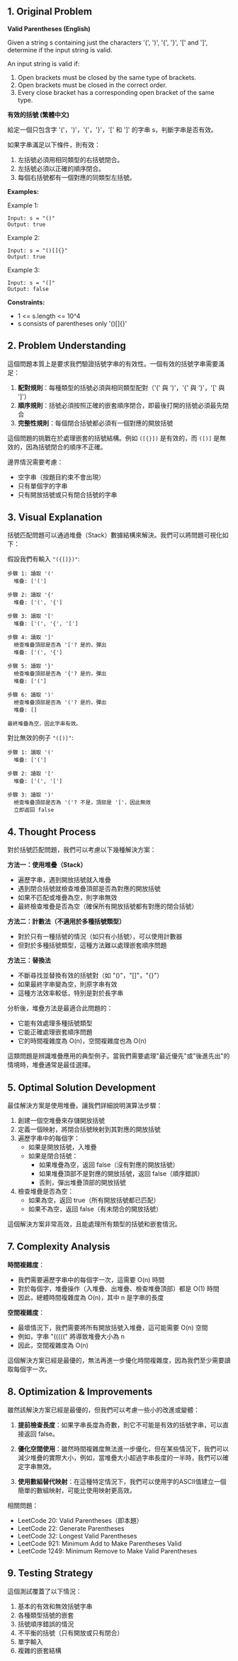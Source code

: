 ## 1. Original Problem

**Valid Parentheses (English)**

Given a string s containing just the characters '(', ')', '{', '}', '[' and ']', determine if the input string is valid.

An input string is valid if:
1. Open brackets must be closed by the same type of brackets.
2. Open brackets must be closed in the correct order.
3. Every close bracket has a corresponding open bracket of the same type.

**有效的括號 (繁體中文)**

給定一個只包含字 '('，')'，'{'，'}'，'[' 和 ']' 的字串 s，判斷字串是否有效。

如果字串滿足以下條件，則有效：
1. 左括號必須用相同類型的右括號閉合。
2. 左括號必須以正確的順序閉合。
3. 每個右括號都有一個對應的同類型左括號。

**Examples:**

Example 1:
```
Input: s = "()"
Output: true
```

Example 2:
```
Input: s = "()[]{}"
Output: true
```

Example 3:
```
Input: s = "(]"
Output: false
```

**Constraints:**
- 1 <= s.length <= 10^4
- s consists of parentheses only '()[]{}'

## 2. Problem Understanding

這個問題本質上是要求我們驗證括號字串的有效性。一個有效的括號字串需要滿足：

1. **配對規則**：每種類型的括號必須與相同類型配對（'(' 與 ')'，'{' 與 '}'，'[' 與 ']'）
2. **順序規則**：括號必須按照正確的嵌套順序閉合，即最後打開的括號必須最先閉合
3. **完整性規則**：每個閉合括號都必須有一個對應的開放括號

這個問題的挑戰在於處理嵌套的括號結構。例如 `([{}])` 是有效的，而 `([)]` 是無效的，因為括號閉合的順序不正確。

邊界情況需要考慮：
- 空字串（按題目約束不會出現）
- 只有單個字的字串
- 只有開放括號或只有閉合括號的字串

## 3. Visual Explanation

括號匹配問題可以通過堆疊（Stack）數據結構來解決。我們可以將問題可視化如下：

假設我們有輸入 `"({[]})"`:

```
步驟 1: 讀取 '('
  堆疊: ['(']
  
步驟 2: 讀取 '{'
  堆疊: ['(', '{']
  
步驟 3: 讀取 '['
  堆疊: ['(', '{', '[']
  
步驟 4: 讀取 ']'
  檢查堆疊頂部是否為 '['? 是的，彈出
  堆疊: ['(', '{']
  
步驟 5: 讀取 '}'
  檢查堆疊頂部是否為 '{'? 是的，彈出
  堆疊: ['(']
  
步驟 6: 讀取 ')'
  檢查堆疊頂部是否為 '('? 是的，彈出
  堆疊: []
  
最終堆疊為空，因此字串有效。
```

對比無效的例子 `"([)]"`:

```
步驟 1: 讀取 '('
  堆疊: ['(']
  
步驟 2: 讀取 '['
  堆疊: ['(', '[']
  
步驟 3: 讀取 ')'
  檢查堆疊頂部是否為 '('? 不是，頂部是 '['，因此無效
  立即返回 false
```

## 4. Thought Process

對於括號匹配問題，我們可以考慮以下幾種解決方案：

**方法一：使用堆疊（Stack）**
- 遍歷字串，遇到開放括號就入堆疊
- 遇到閉合括號就檢查堆疊頂部是否為對應的開放括號
- 如果不匹配或堆疊為空，則字串無效
- 最終檢查堆疊是否為空（確保所有開放括號都有對應的閉合括號）

**方法二：計數法（不適用於多種括號類型）**
- 對於只有一種括號的情況（如只有小括號），可以使用計數器
- 但對於多種括號類型，這種方法難以處理嵌套順序問題

**方法三：替換法**
- 不斷尋找並替換有效的括號對（如 "()"，"[]"，"{}"）
- 如果最終字串變為空，則原字串有效
- 這種方法效率較低，特別是對於長字串

分析後，堆疊方法是最適合此問題的：
- 它能有效處理多種括號類型
- 它能正確處理嵌套順序問題
- 它的時間複雜度為 O(n)，空間複雜度也為 O(n)

這類問題是辨識堆疊應用的典型例子。當我們需要處理"最近優先"或"後進先出"的情境時，堆疊通常是最佳選擇。

## 5. Optimal Solution Development

最佳解決方案是使用堆疊。讓我們詳細說明演算法步驟：

1. 創建一個空堆疊來存儲開放括號
2. 定義一個映射，將閉合括號映射到其對應的開放括號
3. 遍歷字串中的每個字：
    - 如果是開放括號，入堆疊
    - 如果是閉合括號：
        - 如果堆疊為空，返回 false（沒有對應的開放括號）
        - 如果堆疊頂部不是對應的開放括號，返回 false（順序錯誤）
        - 否則，彈出堆疊頂部的開放括號
4. 檢查堆疊是否為空：
    - 如果為空，返回 true（所有開放括號都已匹配）
    - 如果不為空，返回 false（有未閉合的開放括號）

這個解決方案非常高效，且能處理所有類型的括號和嵌套情況。

## 7. Complexity Analysis

**時間複雜度**：
- 我們需要遍歷字串中的每個字一次，這需要 O(n) 時間
- 對於每個字，堆疊操作（入堆疊、出堆疊、檢查堆疊頂部）都是 O(1) 時間
- 因此，總體時間複雜度為 O(n)，其中 n 是字串的長度

**空間複雜度**：
- 最壞情況下，我們需要將所有開放括號入堆疊，這可能需要 O(n) 空間
- 例如，字串 "(((((" 將導致堆疊大小為 n
- 因此，空間複雜度為 O(n)

這個解決方案已經是最優的，無法再進一步優化時間複雜度，因為我們至少需要讀取每個字一次。

## 8. Optimization & Improvements

雖然該解決方案已經是最優的，但我們可以考慮一些小的改進或變體：

1. **提前檢查長度**：如果字串長度為奇數，則它不可能是有效的括號字串，可以直接返回 false。

2. **優化空間使用**：雖然時間複雜度無法進一步優化，但在某些情況下，我們可以減少堆疊的實際大小，例如，當堆疊大小超過字串長度的一半時，我們可以確定字串無效。

3. **使用數組替代映射**：在這種特定情況下，我們可以使用字的ASCII值建立一個簡單的數組映射，可能比使用映射更高效。

相關問題：
- LeetCode 20: Valid Parentheses（即本題）
- LeetCode 22: Generate Parentheses
- LeetCode 32: Longest Valid Parentheses
- LeetCode 921: Minimum Add to Make Parentheses Valid
- LeetCode 1249: Minimum Remove to Make Valid Parentheses

## 9. Testing Strategy

這個測試覆蓋了以下情況：
1. 基本的有效和無效括號字串
2. 各種類型括號的嵌套
3. 括號順序錯誤的情況
4. 不平衡的括號（只有開放或只有閉合）
5. 單字輸入
6. 複雜的嵌套結構
